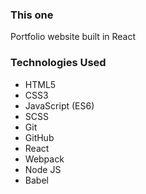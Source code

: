 ### This one
Portfolio website built in React


### Technologies Used

* HTML5
* CSS3
* JavaScript (ES6)
* SCSS
* Git
* GitHub
* React
* Webpack
* Node JS
* Babel